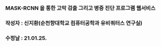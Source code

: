 ### MASK-RCNN 을 통한 고막 검출 그리고 병증 진단 프로그램 웹서비스
### 작성자 : 신지환(순천향대학교 컴퓨터공학과 유비쿼터스 연구실)
### 수정날 : 21.01.25.

